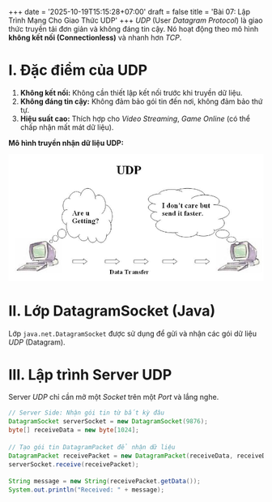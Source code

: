 +++
date = '2025-10-19T15:15:28+07:00'
draft = false
title = 'Bài 07: Lập Trình Mạng Cho Giao Thức UDP'
+++
$UDP$ (User $Datagram$ $Protocol$) là giao thức truyền tải đơn giản và không đáng tin cậy. Nó hoạt động theo mô hình **không kết nối (Connectionless)** và nhanh hơn $TCP$.

# I. Đặc điểm của UDP
1.  **Không kết nối:** Không cần thiết lập kết nối trước khi truyền dữ liệu.
2.  **Không đáng tin cậy:** Không đảm bảo gói tin đến nơi, không đảm bảo thứ tự.
3.  **Hiệu suất cao:** Thích hợp cho $Video$ $Streaming$, $Game$ $Online$ (có thể chấp nhận mất mát dữ liệu).

**Mô hình truyền nhận dữ liệu UDP:**

![Mô hình truyền nhận dữ liệu UDP](bai7.png)

# II. Lớp DatagramSocket (Java)
Lớp `java.net.DatagramSocket` được sử dụng để gửi và nhận các gói dữ liệu $UDP$ (Datagram).

# III. Lập trình Server UDP
Server $UDP$ chỉ cần mở một $Socket$ trên một $Port$ và lắng nghe.

```java
// Server Side: Nhận gói tin từ bất kỳ đâu
DatagramSocket serverSocket = new DatagramSocket(9876);
byte[] receiveData = new byte[1024];

// Tạo gói tin DatagramPacket để nhận dữ liệu
DatagramPacket receivePacket = new DatagramPacket(receiveData, receiveData.length);
serverSocket.receive(receivePacket);

String message = new String(receivePacket.getData());
System.out.println("Received: " + message);